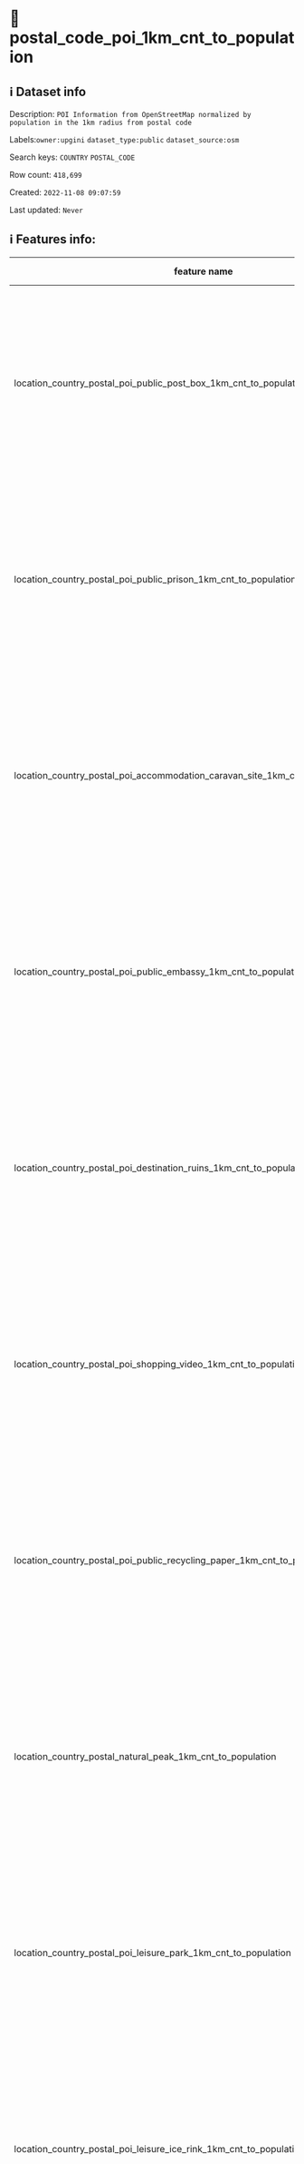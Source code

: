 # 📖 postal_code_poi_1km_cnt_to_population 
## ℹ️ Dataset info 
Description: `POI Information from OpenStreetMap normalized by population in the 1km radius from postal code` 

Labels:`owner:upgini` `dataset_type:public` `dataset_source:osm` 

Search keys: `COUNTRY` `POSTAL_CODE`

Row count: `418,699`

Created: `2022-11-08 09:07:59` 

Last updated: `Never` 

## ℹ️ Features info:
|feature name|feature type|descrition|
|---|---|---|
|location_country_postal_poi_public_post_box_1km_cnt_to_population|FLOAT|(Number of specific type osm objects in 1km radius from postal code)  divided by ( Population n 1km radius from postal code) |
|location_country_postal_poi_public_prison_1km_cnt_to_population|FLOAT|(Number of specific type osm objects in 1km radius from postal code)  divided by ( Population n 1km radius from postal code) |
|location_country_postal_poi_accommodation_caravan_site_1km_cnt_to_population|FLOAT|(Number of specific type osm objects in 1km radius from postal code)  divided by ( Population n 1km radius from postal code) |
|location_country_postal_poi_public_embassy_1km_cnt_to_population|FLOAT|(Number of specific type osm objects in 1km radius from postal code)  divided by ( Population n 1km radius from postal code) |
|location_country_postal_poi_destination_ruins_1km_cnt_to_population|FLOAT|(Number of specific type osm objects in 1km radius from postal code)  divided by ( Population n 1km radius from postal code) |
|location_country_postal_poi_shopping_video_1km_cnt_to_population|FLOAT|(Number of specific type osm objects in 1km radius from postal code)  divided by ( Population n 1km radius from postal code) |
|location_country_postal_poi_public_recycling_paper_1km_cnt_to_population|FLOAT|(Number of specific type osm objects in 1km radius from postal code)  divided by ( Population n 1km radius from postal code) |
|location_country_postal_natural_peak_1km_cnt_to_population|FLOAT|(Number of specific type osm objects in 1km radius from postal code)  divided by ( Population n 1km radius from postal code) |
|location_country_postal_poi_leisure_park_1km_cnt_to_population|FLOAT|(Number of specific type osm objects in 1km radius from postal code)  divided by ( Population n 1km radius from postal code) |
|location_country_postal_poi_leisure_ice_rink_1km_cnt_to_population|FLOAT|(Number of specific type osm objects in 1km radius from postal code)  divided by ( Population n 1km radius from postal code) |
|location_country_postal_poi_health_pharmacy_1km_cnt_to_population|FLOAT|(Number of specific type osm objects in 1km radius from postal code)  divided by ( Population n 1km radius from postal code) |
|location_country_postal_poi_public_arts_centre_1km_cnt_to_population|FLOAT|(Number of specific type osm objects in 1km radius from postal code)  divided by ( Population n 1km radius from postal code) |
|location_country_postal_pofw_christian_anglican_1km_cnt_to_population|FLOAT|(Number of specific type osm objects in 1km radius from postal code)  divided by ( Population n 1km radius from postal code) |
|location_country_postal_poi_miscpoi_emergency_phone_1km_cnt_to_population|FLOAT|(Number of specific type osm objects in 1km radius from postal code)  divided by ( Population n 1km radius from postal code) |
|location_country_postal_poi_tourism_tourist_info_1km_cnt_to_population|FLOAT|(Number of specific type osm objects in 1km radius from postal code)  divided by ( Population n 1km radius from postal code) |
|location_country_postal_poi_accommodation_chalet_1km_cnt_to_population|FLOAT|(Number of specific type osm objects in 1km radius from postal code)  divided by ( Population n 1km radius from postal code) |
|location_country_postal_poi_tourism_art_1km_cnt_to_population|FLOAT|(Number of specific type osm objects in 1km radius from postal code)  divided by ( Population n 1km radius from postal code) |
|location_country_postal_poi_shopping_beverages_1km_cnt_to_population|FLOAT|(Number of specific type osm objects in 1km radius from postal code)  divided by ( Population n 1km radius from postal code) |
|location_country_postal_poi_miscpoi_water_mill_1km_cnt_to_population|FLOAT|(Number of specific type osm objects in 1km radius from postal code)  divided by ( Population n 1km radius from postal code) |
|location_country_postal_poi_public_graveyard_1km_cnt_to_population|FLOAT|(Number of specific type osm objects in 1km radius from postal code)  divided by ( Population n 1km radius from postal code) |
|location_country_postal_poi_destination_viewpoint_1km_cnt_to_population|FLOAT|(Number of specific type osm objects in 1km radius from postal code)  divided by ( Population n 1km radius from postal code) |
|location_country_postal_poi_shopping_car_wash_1km_cnt_to_population|FLOAT|(Number of specific type osm objects in 1km radius from postal code)  divided by ( Population n 1km radius from postal code) |
|location_country_postal_pofw_muslim_1km_cnt_to_population|FLOAT|(Number of specific type osm objects in 1km radius from postal code)  divided by ( Population n 1km radius from postal code) |
|location_country_postal_poi_tourism_tourist_board_1km_cnt_to_population|FLOAT|(Number of specific type osm objects in 1km radius from postal code)  divided by ( Population n 1km radius from postal code) |
|location_country_postal_poi_public_courthouse_1km_cnt_to_population|FLOAT|(Number of specific type osm objects in 1km radius from postal code)  divided by ( Population n 1km radius from postal code) |
|location_country_postal_poi_destination_fort_1km_cnt_to_population|FLOAT|(Number of specific type osm objects in 1km radius from postal code)  divided by ( Population n 1km radius from postal code) |
|location_country_postal_poi_miscpoi_tower_comms_1km_cnt_to_population|FLOAT|(Number of specific type osm objects in 1km radius from postal code)  divided by ( Population n 1km radius from postal code) |
|location_country_postal_poi_shopping_sports_1km_cnt_to_population|FLOAT|(Number of specific type osm objects in 1km radius from postal code)  divided by ( Population n 1km radius from postal code) |
|location_country_postal_poi_public_library_1km_cnt_to_population|FLOAT|(Number of specific type osm objects in 1km radius from postal code)  divided by ( Population n 1km radius from postal code) |
|location_country_postal_poi_catering_pub_1km_cnt_to_population|FLOAT|(Number of specific type osm objects in 1km radius from postal code)  divided by ( Population n 1km radius from postal code) |
|location_country_postal_poi_shopping_supermarket_1km_cnt_to_population|FLOAT|(Number of specific type osm objects in 1km radius from postal code)  divided by ( Population n 1km radius from postal code) |
|location_country_postal_poi_public_recycling_metal_1km_cnt_to_population|FLOAT|(Number of specific type osm objects in 1km radius from postal code)  divided by ( Population n 1km radius from postal code) |
|location_country_postal_pofw_jewish_1km_cnt_to_population|FLOAT|(Number of specific type osm objects in 1km radius from postal code)  divided by ( Population n 1km radius from postal code) |
|location_country_postal_poi_destination_theme_park_1km_cnt_to_population|FLOAT|(Number of specific type osm objects in 1km radius from postal code)  divided by ( Population n 1km radius from postal code) |
|location_country_postal_poi_shopping_vending_cigarette_1km_cnt_to_population|FLOAT|(Number of specific type osm objects in 1km radius from postal code)  divided by ( Population n 1km radius from postal code) |
|location_country_postal_poi_health_doctors_1km_cnt_to_population|FLOAT|(Number of specific type osm objects in 1km radius from postal code)  divided by ( Population n 1km radius from postal code) |
|location_country_postal_poi_miscpoi_water_works_1km_cnt_to_population|FLOAT|(Number of specific type osm objects in 1km radius from postal code)  divided by ( Population n 1km radius from postal code) |
|location_country_postal_poi_public_post_office_1km_cnt_to_population|FLOAT|(Number of specific type osm objects in 1km radius from postal code)  divided by ( Population n 1km radius from postal code) |
|location_country_postal_poi_shopping_florist_1km_cnt_to_population|FLOAT|(Number of specific type osm objects in 1km radius from postal code)  divided by ( Population n 1km radius from postal code) |
|location_country_postal_poi_shopping_car_rental_1km_cnt_to_population|FLOAT|(Number of specific type osm objects in 1km radius from postal code)  divided by ( Population n 1km radius from postal code) |
|location_country_postal_pofw_christian_methodist_1km_cnt_to_population|FLOAT|(Number of specific type osm objects in 1km radius from postal code)  divided by ( Population n 1km radius from postal code) |
|location_country_postal_poi_accommodation_camp_site_1km_cnt_to_population|FLOAT|(Number of specific type osm objects in 1km radius from postal code)  divided by ( Population n 1km radius from postal code) |
|location_country_postal_poi_catering_food_court_1km_cnt_to_population|FLOAT|(Number of specific type osm objects in 1km radius from postal code)  divided by ( Population n 1km radius from postal code) |
|location_country_postal_poi_shopping_car_1km_cnt_to_population|FLOAT|(Number of specific type osm objects in 1km radius from postal code)  divided by ( Population n 1km radius from postal code) |
|location_country_postal_poi_shopping_bicycle_1km_cnt_to_population|FLOAT|(Number of specific type osm objects in 1km radius from postal code)  divided by ( Population n 1km radius from postal code) |
|location_country_postal_poi_shopping_books_1km_cnt_to_population|FLOAT|(Number of specific type osm objects in 1km radius from postal code)  divided by ( Population n 1km radius from postal code) |
|location_country_postal_poi_miscpoi_hunting_stand_1km_cnt_to_population|FLOAT|(Number of specific type osm objects in 1km radius from postal code)  divided by ( Population n 1km radius from postal code) |
|location_country_postal_poi_leisure_golf_course_1km_cnt_to_population|FLOAT|(Number of specific type osm objects in 1km radius from postal code)  divided by ( Population n 1km radius from postal code) |
|location_country_postal_poi_shopping_greengrocer_1km_cnt_to_population|FLOAT|(Number of specific type osm objects in 1km radius from postal code)  divided by ( Population n 1km radius from postal code) |
|location_country_postal_poi_miscpoi_bench_1km_cnt_to_population|FLOAT|(Number of specific type osm objects in 1km radius from postal code)  divided by ( Population n 1km radius from postal code) |
|location_country_postal_poi_leisure_dog_park_1km_cnt_to_population|FLOAT|(Number of specific type osm objects in 1km radius from postal code)  divided by ( Population n 1km radius from postal code) |
|location_country_postal_poi_shopping_department_store_1km_cnt_to_population|FLOAT|(Number of specific type osm objects in 1km radius from postal code)  divided by ( Population n 1km radius from postal code) |
|location_country_postal_poi_shopping_shoes_1km_cnt_to_population|FLOAT|(Number of specific type osm objects in 1km radius from postal code)  divided by ( Population n 1km radius from postal code) |
|location_country_postal_natural_mine_1km_cnt_to_population|FLOAT|(Number of specific type osm objects in 1km radius from postal code)  divided by ( Population n 1km radius from postal code) |
|location_country_postal_poi_shopping_hairdresser_1km_cnt_to_population|FLOAT|(Number of specific type osm objects in 1km radius from postal code)  divided by ( Population n 1km radius from postal code) |
|location_country_postal_poi_shopping_computer_1km_cnt_to_population|FLOAT|(Number of specific type osm objects in 1km radius from postal code)  divided by ( Population n 1km radius from postal code) |
|location_country_postal_poi_accommodation_alpine_hut_1km_cnt_to_population|FLOAT|(Number of specific type osm objects in 1km radius from postal code)  divided by ( Population n 1km radius from postal code) |
|location_country_postal_poi_destination_memorial_1km_cnt_to_population|FLOAT|(Number of specific type osm objects in 1km radius from postal code)  divided by ( Population n 1km radius from postal code) |
|location_country_postal_poi_public_university_1km_cnt_to_population|FLOAT|(Number of specific type osm objects in 1km radius from postal code)  divided by ( Population n 1km radius from postal code) |
|location_country_postal_poi_catering_biergarten_1km_cnt_to_population|FLOAT|(Number of specific type osm objects in 1km radius from postal code)  divided by ( Population n 1km radius from postal code) |
|location_country_postal_pofw_christian_mormon_1km_cnt_to_population|FLOAT|(Number of specific type osm objects in 1km radius from postal code)  divided by ( Population n 1km radius from postal code) |
|location_country_postal_poi_shopping_doityourself_1km_cnt_to_population|FLOAT|(Number of specific type osm objects in 1km radius from postal code)  divided by ( Population n 1km radius from postal code) |
|location_country_postal_poi_accommodation_shelter_1km_cnt_to_population|FLOAT|(Number of specific type osm objects in 1km radius from postal code)  divided by ( Population n 1km radius from postal code) |
|location_country_postal_poi_shopping_furniture_1km_cnt_to_population|FLOAT|(Number of specific type osm objects in 1km radius from postal code)  divided by ( Population n 1km radius from postal code) |
|location_country_postal_poi_destination_zoo_1km_cnt_to_population|FLOAT|(Number of specific type osm objects in 1km radius from postal code)  divided by ( Population n 1km radius from postal code) |
|location_country_postal_natural_volcano_1km_cnt_to_population|FLOAT|(Number of specific type osm objects in 1km radius from postal code)  divided by ( Population n 1km radius from postal code) |
|location_country_postal_poi_public_marketplace_1km_cnt_to_population|FLOAT|(Number of specific type osm objects in 1km radius from postal code)  divided by ( Population n 1km radius from postal code) |
|location_country_postal_poi_miscpoi_emergency_access_1km_cnt_to_population|FLOAT|(Number of specific type osm objects in 1km radius from postal code)  divided by ( Population n 1km radius from postal code) |
|location_country_postal_poi_shopping_butcher_1km_cnt_to_population|FLOAT|(Number of specific type osm objects in 1km radius from postal code)  divided by ( Population n 1km radius from postal code) |
|location_country_postal_poi_destination_battlefield_1km_cnt_to_population|FLOAT|(Number of specific type osm objects in 1km radius from postal code)  divided by ( Population n 1km radius from postal code) |
|location_country_postal_poi_catering_restaurant_1km_cnt_to_population|FLOAT|(Number of specific type osm objects in 1km radius from postal code)  divided by ( Population n 1km radius from postal code) |
|location_country_postal_poi_miscpoi_wastewater_plant_1km_cnt_to_population|FLOAT|(Number of specific type osm objects in 1km radius from postal code)  divided by ( Population n 1km radius from postal code) |
|location_country_postal_poi_public_recycling_clothes_1km_cnt_to_population|FLOAT|(Number of specific type osm objects in 1km radius from postal code)  divided by ( Population n 1km radius from postal code) |
|location_country_postal_pofw_shinto_1km_cnt_to_population|FLOAT|(Number of specific type osm objects in 1km radius from postal code)  divided by ( Population n 1km radius from postal code) |
|location_country_postal_poi_destination_wayside_cross_1km_cnt_to_population|FLOAT|(Number of specific type osm objects in 1km radius from postal code)  divided by ( Population n 1km radius from postal code) |
|location_country_postal_natural_cliff_1km_cnt_to_population|FLOAT|(Number of specific type osm objects in 1km radius from postal code)  divided by ( Population n 1km radius from postal code) |
|location_country_postal_poi_leisure_cinema_1km_cnt_to_population|FLOAT|(Number of specific type osm objects in 1km radius from postal code)  divided by ( Population n 1km radius from postal code) |
|location_country_postal_poi_tourism_tourist_guidepost_1km_cnt_to_population|FLOAT|(Number of specific type osm objects in 1km radius from postal code)  divided by ( Population n 1km radius from postal code) |
|location_country_postal_poi_miscpoi_tower_observation_1km_cnt_to_population|FLOAT|(Number of specific type osm objects in 1km radius from postal code)  divided by ( Population n 1km radius from postal code) |
|location_country_postal_poi_shopping_optician_1km_cnt_to_population|FLOAT|(Number of specific type osm objects in 1km radius from postal code)  divided by ( Population n 1km radius from postal code) |
|location_country_postal_poi_miscpoi_camera_surveillance_1km_cnt_to_population|FLOAT|(Number of specific type osm objects in 1km radius from postal code)  divided by ( Population n 1km radius from postal code) |
|location_country_postal_poi_accommodation_guest_house_1km_cnt_to_population|FLOAT|(Number of specific type osm objects in 1km radius from postal code)  divided by ( Population n 1km radius from postal code) |
|location_country_postal_poi_shopping_mobile_phone_1km_cnt_to_population|FLOAT|(Number of specific type osm objects in 1km radius from postal code)  divided by ( Population n 1km radius from postal code) |
|location_country_postal_poi_destination_monument_1km_cnt_to_population|FLOAT|(Number of specific type osm objects in 1km radius from postal code)  divided by ( Population n 1km radius from postal code) |
|location_country_postal_poi_shopping_toys_1km_cnt_to_population|FLOAT|(Number of specific type osm objects in 1km radius from postal code)  divided by ( Population n 1km radius from postal code) |
|location_country_postal_poi_health_dentist_1km_cnt_to_population|FLOAT|(Number of specific type osm objects in 1km radius from postal code)  divided by ( Population n 1km radius from postal code) |
|location_country_postal_poi_miscpoi_toilet_1km_cnt_to_population|FLOAT|(Number of specific type osm objects in 1km radius from postal code)  divided by ( Population n 1km radius from postal code) |
|location_country_postal_poi_public_college_1km_cnt_to_population|FLOAT|(Number of specific type osm objects in 1km radius from postal code)  divided by ( Population n 1km radius from postal code) |
|location_country_postal_poi_accommodation_motel_1km_cnt_to_population|FLOAT|(Number of specific type osm objects in 1km radius from postal code)  divided by ( Population n 1km radius from postal code) |
|location_country_postal_poi_health_veterinary_1km_cnt_to_population|FLOAT|(Number of specific type osm objects in 1km radius from postal code)  divided by ( Population n 1km radius from postal code) |
|location_country_postal_pofw_christian_catholic_1km_cnt_to_population|FLOAT|(Number of specific type osm objects in 1km radius from postal code)  divided by ( Population n 1km radius from postal code) |
|location_country_postal_poi_destination_attraction_1km_cnt_to_population|FLOAT|(Number of specific type osm objects in 1km radius from postal code)  divided by ( Population n 1km radius from postal code) |
|location_country_postal_poi_public_school_1km_cnt_to_population|FLOAT|(Number of specific type osm objects in 1km radius from postal code)  divided by ( Population n 1km radius from postal code) |
|location_country_postal_poi_leisure_nightclub_1km_cnt_to_population|FLOAT|(Number of specific type osm objects in 1km radius from postal code)  divided by ( Population n 1km radius from postal code) |
|location_country_postal_pofw_christian_protestant_1km_cnt_to_population|FLOAT|(Number of specific type osm objects in 1km radius from postal code)  divided by ( Population n 1km radius from postal code) |
|location_country_postal_pofw_christian_1km_cnt_to_population|FLOAT|(Number of specific type osm objects in 1km radius from postal code)  divided by ( Population n 1km radius from postal code) |
|location_country_postal_poi_shopping_car_repair_1km_cnt_to_population|FLOAT|(Number of specific type osm objects in 1km radius from postal code)  divided by ( Population n 1km radius from postal code) |
|location_country_postal_pofw_hindu_1km_cnt_to_population|FLOAT|(Number of specific type osm objects in 1km radius from postal code)  divided by ( Population n 1km radius from postal code) |
|location_country_postal_poi_catering_cafe_1km_cnt_to_population|FLOAT|(Number of specific type osm objects in 1km radius from postal code)  divided by ( Population n 1km radius from postal code) |
|location_country_postal_poi_public_town_hall_1km_cnt_to_population|FLOAT|(Number of specific type osm objects in 1km radius from postal code)  divided by ( Population n 1km radius from postal code) |
|location_country_postal_poi_leisure_stadium_1km_cnt_to_population|FLOAT|(Number of specific type osm objects in 1km radius from postal code)  divided by ( Population n 1km radius from postal code) |
|location_country_postal_poi_public_recycling_glass_1km_cnt_to_population|FLOAT|(Number of specific type osm objects in 1km radius from postal code)  divided by ( Population n 1km radius from postal code) |
|location_country_postal_poi_miscpoi_lighthouse_1km_cnt_to_population|FLOAT|(Number of specific type osm objects in 1km radius from postal code)  divided by ( Population n 1km radius from postal code) |
|location_country_postal_poi_public_public_building_1km_cnt_to_population|FLOAT|(Number of specific type osm objects in 1km radius from postal code)  divided by ( Population n 1km radius from postal code) |
|location_country_postal_poi_miscpoi_drinking_water_1km_cnt_to_population|FLOAT|(Number of specific type osm objects in 1km radius from postal code)  divided by ( Population n 1km radius from postal code) |
|location_country_postal_poi_public_telephone_1km_cnt_to_population|FLOAT|(Number of specific type osm objects in 1km radius from postal code)  divided by ( Population n 1km radius from postal code) |
|location_country_postal_natural_beach_1km_cnt_to_population|FLOAT|(Number of specific type osm objects in 1km radius from postal code)  divided by ( Population n 1km radius from postal code) |
|location_country_postal_poi_leisure_playground_1km_cnt_to_population|FLOAT|(Number of specific type osm objects in 1km radius from postal code)  divided by ( Population n 1km radius from postal code) |
|location_country_postal_poi_shopping_kiosk_1km_cnt_to_population|FLOAT|(Number of specific type osm objects in 1km radius from postal code)  divided by ( Population n 1km radius from postal code) |
|location_country_postal_poi_shopping_mall_1km_cnt_to_population|FLOAT|(Number of specific type osm objects in 1km radius from postal code)  divided by ( Population n 1km radius from postal code) |
|location_country_postal_poi_public_nursing_home_1km_cnt_to_population|FLOAT|(Number of specific type osm objects in 1km radius from postal code)  divided by ( Population n 1km radius from postal code) |
|location_country_postal_poi_leisure_tennis_court_1km_cnt_to_population|FLOAT|(Number of specific type osm objects in 1km radius from postal code)  divided by ( Population n 1km radius from postal code) |
|location_country_postal_poi_leisure_theatre_1km_cnt_to_population|FLOAT|(Number of specific type osm objects in 1km radius from postal code)  divided by ( Population n 1km radius from postal code) |
|location_country_postal_poi_shopping_convenience_1km_cnt_to_population|FLOAT|(Number of specific type osm objects in 1km radius from postal code)  divided by ( Population n 1km radius from postal code) |
|location_country_postal_poi_shopping_outdoor_1km_cnt_to_population|FLOAT|(Number of specific type osm objects in 1km radius from postal code)  divided by ( Population n 1km radius from postal code) |
|location_country_postal_pofw_muslim_sunni_1km_cnt_to_population|FLOAT|(Number of specific type osm objects in 1km radius from postal code)  divided by ( Population n 1km radius from postal code) |
|location_country_postal_pofw_christian_orthodox_1km_cnt_to_population|FLOAT|(Number of specific type osm objects in 1km radius from postal code)  divided by ( Population n 1km radius from postal code) |
|location_country_postal_pofw_christian_lutheran_1km_cnt_to_population|FLOAT|(Number of specific type osm objects in 1km radius from postal code)  divided by ( Population n 1km radius from postal code) |
|location_country_postal_poi_miscpoi_water_tower_1km_cnt_to_population|FLOAT|(Number of specific type osm objects in 1km radius from postal code)  divided by ( Population n 1km radius from postal code) |
|location_country_postal_poi_public_police_1km_cnt_to_population|FLOAT|(Number of specific type osm objects in 1km radius from postal code)  divided by ( Population n 1km radius from postal code) |
|location_country_postal_poi_health_hospital_1km_cnt_to_population|FLOAT|(Number of specific type osm objects in 1km radius from postal code)  divided by ( Population n 1km radius from postal code) |
|location_country_postal_poi_tourism_archaeological_1km_cnt_to_population|FLOAT|(Number of specific type osm objects in 1km radius from postal code)  divided by ( Population n 1km radius from postal code) |
|location_country_postal_pofw_christian_baptist_1km_cnt_to_population|FLOAT|(Number of specific type osm objects in 1km radius from postal code)  divided by ( Population n 1km radius from postal code) |
|location_country_postal_pofw_taoist_1km_cnt_to_population|FLOAT|(Number of specific type osm objects in 1km radius from postal code)  divided by ( Population n 1km radius from postal code) |
|location_country_postal_poi_money_atm_1km_cnt_to_population|FLOAT|(Number of specific type osm objects in 1km radius from postal code)  divided by ( Population n 1km radius from postal code) |
|location_country_postal_poi_miscpoi_fire_hydrant_1km_cnt_to_population|FLOAT|(Number of specific type osm objects in 1km radius from postal code)  divided by ( Population n 1km radius from postal code) |
|location_country_postal_poi_shopping_gift_1km_cnt_to_population|FLOAT|(Number of specific type osm objects in 1km radius from postal code)  divided by ( Population n 1km radius from postal code) |
|location_country_postal_poi_tourism_tourist_map_1km_cnt_to_population|FLOAT|(Number of specific type osm objects in 1km radius from postal code)  divided by ( Population n 1km radius from postal code) |
|location_country_postal_poi_shopping_bicycle_rental_1km_cnt_to_population|FLOAT|(Number of specific type osm objects in 1km radius from postal code)  divided by ( Population n 1km radius from postal code) |
|location_country_postal_poi_accommodation_hotel_1km_cnt_to_population|FLOAT|(Number of specific type osm objects in 1km radius from postal code)  divided by ( Population n 1km radius from postal code) |
|location_country_postal_poi_leisure_swimming_pool_1km_cnt_to_population|FLOAT|(Number of specific type osm objects in 1km radius from postal code)  divided by ( Population n 1km radius from postal code) |
|location_country_postal_poi_shopping_clothes_1km_cnt_to_population|FLOAT|(Number of specific type osm objects in 1km radius from postal code)  divided by ( Population n 1km radius from postal code) |
|location_country_postal_poi_shopping_beauty_1km_cnt_to_population|FLOAT|(Number of specific type osm objects in 1km radius from postal code)  divided by ( Population n 1km radius from postal code) |
|location_country_postal_poi_shopping_vending_machine_1km_cnt_to_population|FLOAT|(Number of specific type osm objects in 1km radius from postal code)  divided by ( Population n 1km radius from postal code) |
|location_country_postal_poi_destination_picnic_site_1km_cnt_to_population|FLOAT|(Number of specific type osm objects in 1km radius from postal code)  divided by ( Population n 1km radius from postal code) |
|location_country_postal_poi_public_recycling_1km_cnt_to_population|FLOAT|(Number of specific type osm objects in 1km radius from postal code)  divided by ( Population n 1km radius from postal code) |
|location_country_postal_poi_destination_wayside_shrine_1km_cnt_to_population|FLOAT|(Number of specific type osm objects in 1km radius from postal code)  divided by ( Population n 1km radius from postal code) |
|location_country_postal_poi_shopping_car_sharing_1km_cnt_to_population|FLOAT|(Number of specific type osm objects in 1km radius from postal code)  divided by ( Population n 1km radius from postal code) |
|location_country_postal_natural_spring_1km_cnt_to_population|FLOAT|(Number of specific type osm objects in 1km radius from postal code)  divided by ( Population n 1km radius from postal code) |
|location_country_postal_pofw_sikh_1km_cnt_to_population|FLOAT|(Number of specific type osm objects in 1km radius from postal code)  divided by ( Population n 1km radius from postal code) |
|location_country_postal_poi_public_kindergarten_1km_cnt_to_population|FLOAT|(Number of specific type osm objects in 1km radius from postal code)  divided by ( Population n 1km radius from postal code) |
|location_country_postal_pofw_buddhist_1km_cnt_to_population|FLOAT|(Number of specific type osm objects in 1km radius from postal code)  divided by ( Population n 1km radius from postal code) |
|location_country_postal_poi_destination_artwork_1km_cnt_to_population|FLOAT|(Number of specific type osm objects in 1km radius from postal code)  divided by ( Population n 1km radius from postal code) |
|location_country_postal_poi_shopping_laundry_1km_cnt_to_population|FLOAT|(Number of specific type osm objects in 1km radius from postal code)  divided by ( Population n 1km radius from postal code) |
|location_country_postal_poi_accommodation_hostel_1km_cnt_to_population|FLOAT|(Number of specific type osm objects in 1km radius from postal code)  divided by ( Population n 1km radius from postal code) |
|location_country_postal_poi_leisure_pitch_1km_cnt_to_population|FLOAT|(Number of specific type osm objects in 1km radius from postal code)  divided by ( Population n 1km radius from postal code) |
|location_country_postal_poi_shopping_vending_parking_1km_cnt_to_population|FLOAT|(Number of specific type osm objects in 1km radius from postal code)  divided by ( Population n 1km radius from postal code) |
|location_country_postal_poi_destination_castle_1km_cnt_to_population|FLOAT|(Number of specific type osm objects in 1km radius from postal code)  divided by ( Population n 1km radius from postal code) |
|location_country_postal_poi_accommodation_bed_and_breakfast_1km_cnt_to_population|FLOAT|(Number of specific type osm objects in 1km radius from postal code)  divided by ( Population n 1km radius from postal code) |
|location_country_postal_natural_glacier_1km_cnt_to_population|FLOAT|(Number of specific type osm objects in 1km radius from postal code)  divided by ( Population n 1km radius from postal code) |
|location_country_postal_poi_shopping_chemist_1km_cnt_to_population|FLOAT|(Number of specific type osm objects in 1km radius from postal code)  divided by ( Population n 1km radius from postal code) |
|location_country_postal_poi_money_bank_1km_cnt_to_population|FLOAT|(Number of specific type osm objects in 1km radius from postal code)  divided by ( Population n 1km radius from postal code) |
|location_country_postal_poi_miscpoi_windmill_1km_cnt_to_population|FLOAT|(Number of specific type osm objects in 1km radius from postal code)  divided by ( Population n 1km radius from postal code) |
|location_country_postal_pofw_christian_evangelical_1km_cnt_to_population|FLOAT|(Number of specific type osm objects in 1km radius from postal code)  divided by ( Population n 1km radius from postal code) |
|location_country_postal_poi_public_community_centre_1km_cnt_to_population|FLOAT|(Number of specific type osm objects in 1km radius from postal code)  divided by ( Population n 1km radius from postal code) |
|location_country_postal_poi_catering_bar_1km_cnt_to_population|FLOAT|(Number of specific type osm objects in 1km radius from postal code)  divided by ( Population n 1km radius from postal code) |
|location_country_postal_poi_shopping_newsagent_1km_cnt_to_population|FLOAT|(Number of specific type osm objects in 1km radius from postal code)  divided by ( Population n 1km radius from postal code) |
|location_country_postal_poi_public_fire_station_1km_cnt_to_population|FLOAT|(Number of specific type osm objects in 1km radius from postal code)  divided by ( Population n 1km radius from postal code) |
|location_country_postal_natural_cave_entrance_1km_cnt_to_population|FLOAT|(Number of specific type osm objects in 1km radius from postal code)  divided by ( Population n 1km radius from postal code) |
|location_country_postal_poi_miscpoi_waste_basket_1km_cnt_to_population|FLOAT|(Number of specific type osm objects in 1km radius from postal code)  divided by ( Population n 1km radius from postal code) |
|location_country_postal_poi_miscpoi_fountain_1km_cnt_to_population|FLOAT|(Number of specific type osm objects in 1km radius from postal code)  divided by ( Population n 1km radius from postal code) |
|location_country_postal_poi_shopping_travel_agency_1km_cnt_to_population|FLOAT|(Number of specific type osm objects in 1km radius from postal code)  divided by ( Population n 1km radius from postal code) |
|location_country_postal_poi_shopping_stationery_1km_cnt_to_population|FLOAT|(Number of specific type osm objects in 1km radius from postal code)  divided by ( Population n 1km radius from postal code) |
|location_country_postal_poi_shopping_garden_centre_1km_cnt_to_population|FLOAT|(Number of specific type osm objects in 1km radius from postal code)  divided by ( Population n 1km radius from postal code) |
|location_country_postal_poi_shopping_bakery_1km_cnt_to_population|FLOAT|(Number of specific type osm objects in 1km radius from postal code)  divided by ( Population n 1km radius from postal code) |
|location_country_postal_poi_destination_museum_1km_cnt_to_population|FLOAT|(Number of specific type osm objects in 1km radius from postal code)  divided by ( Population n 1km radius from postal code) |
|location_country_postal_poi_catering_fast_food_1km_cnt_to_population|FLOAT|(Number of specific type osm objects in 1km radius from postal code)  divided by ( Population n 1km radius from postal code) |
|location_country_postal_poi_leisure_sports_centre_1km_cnt_to_population|FLOAT|(Number of specific type osm objects in 1km radius from postal code)  divided by ( Population n 1km radius from postal code) |
|location_country_postal_poi_miscpoi_water_well_1km_cnt_to_population|FLOAT|(Number of specific type osm objects in 1km radius from postal code)  divided by ( Population n 1km radius from postal code) |
|location_country_postal_poi_destination_archaeological_site_1km_cnt_to_population|FLOAT|(Number of specific type osm objects in 1km radius from postal code)  divided by ( Population n 1km radius from postal code) |
|location_country_postal_poi_shopping_jewelry_1km_cnt_to_population|FLOAT|(Number of specific type osm objects in 1km radius from postal code)  divided by ( Population n 1km radius from postal code) |
|location_country_postal_pofw_muslim_shia_1km_cnt_to_population|FLOAT|(Number of specific type osm objects in 1km radius from postal code)  divided by ( Population n 1km radius from postal code) |
